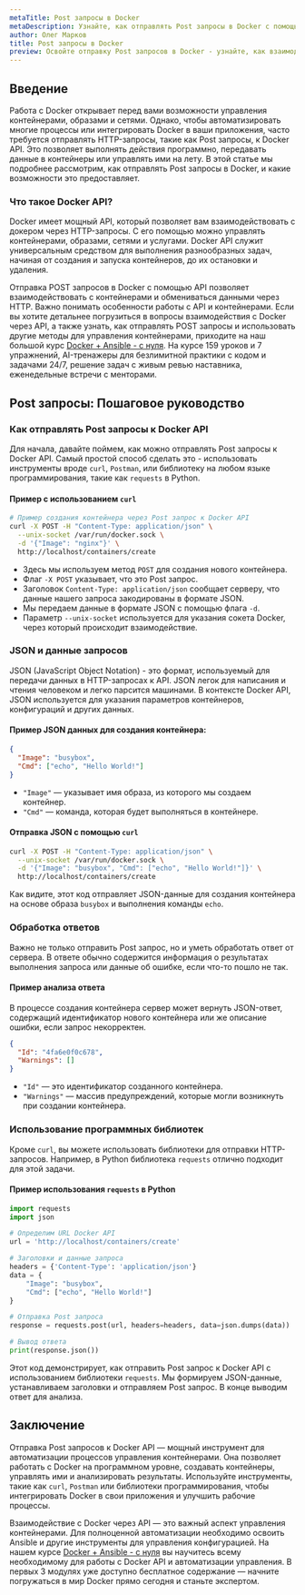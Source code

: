```yaml
---
metaTitle: Post запросы в Docker
metaDescription: Узнайте, как отправлять Post запросы в Docker с помощью API - изучите особенности работы с контейнерами и взаимодействия с ними через HTTP
author: Олег Марков
title: Post запросы в Docker
preview: Освойте отправку Post запросов в Docker - узнайте, как взаимодействовать с контейнерами через API, передавать данные и выполнять задачи программным путём.
---
```


## Введение

Работа с Docker открывает перед вами возможности управления контейнерами, образами и сетями. Однако, чтобы автоматизировать многие процессы или интегрировать Docker в ваши приложения, часто требуется отправлять HTTP-запросы, такие как Post запросы, к Docker API. Это позволяет выполнять действия программно, передавать данные в контейнеры или управлять ими на лету. В этой статье мы подробнее рассмотрим, как отправлять Post запросы в Docker, и какие возможности это предоставляет.

### Что такое Docker API?

Docker имеет мощный API, который позволяет вам взаимодействовать с докером через HTTP-запросы. С его помощью можно управлять контейнерами, образами, сетями и услугами. Docker API служит универсальным средством для выполнения разнообразных задач, начиная от создания и запуска контейнеров, до их остановки и удаления.

Отправка POST запросов в Docker с помощью API позволяет взаимодействовать с контейнерами и обмениваться данными через HTTP. Важно понимать особенности работы с API и контейнерами. Если вы хотите детальнее погрузиться в вопросы взаимодействия с Docker через API, а также узнать, как отправлять POST запросы и использовать другие методы для управления контейнерами, приходите на наш большой курс [Docker + Ansible - с нуля](https://purpleschool.ru/course/docker). На курсе 159 уроков и 7 упражнений, AI-тренажеры для безлимитной практики с кодом и задачами 24/7, решение задач с живым ревью наставника, еженедельные встречи с менторами.

## Post запросы: Пошаговое руководство

### Как отправлять Post запросы к Docker API

Для начала, давайте поймем, как можно отправлять Post запросы к Docker API. Самый простой способ сделать это - использовать инструменты вроде `curl`, `Postman`, или библиотеку на любом языке программирования, такие как `requests` в Python.

#### Пример с использованием `curl`

```bash
# Пример создания контейнера через Post запрос к Docker API
curl -X POST -H "Content-Type: application/json" \
  --unix-socket /var/run/docker.sock \
  -d '{"Image": "nginx"}' \
  http://localhost/containers/create
```

* Здесь мы используем метод `POST` для создания нового контейнера.
* Флаг `-X POST` указывает, что это Post запрос.
* Заголовок `Content-Type: application/json` сообщает серверу, что данные нашего запроса закодированы в формате JSON.
* Мы передаем данные в формате JSON с помощью флага `-d`.
* Параметр `--unix-socket` используется для указания сокета Docker, через который происходит взаимодействие.

### JSON и данные запросов

JSON (JavaScript Object Notation) - это формат, используемый для передачи данных в HTTP-запросах к API. JSON легок для написания и чтения человеком и легко парсится машинами. В контексте Docker API, JSON используется для указания параметров контейнеров, конфигураций и других данных.

#### Пример JSON данных для создания контейнера:

```json
{
  "Image": "busybox",
  "Cmd": ["echo", "Hello World!"]
}
```

* `"Image"` — указывает имя образа, из которого мы создаем контейнер.
* `"Cmd"` — команда, которая будет выполняться в контейнере.

#### Отправка JSON с помощью `curl`

```bash
curl -X POST -H "Content-Type: application/json" \
  --unix-socket /var/run/docker.sock \
  -d '{"Image": "busybox", "Cmd": ["echo", "Hello World!"]}' \
  http://localhost/containers/create
```

Как видите, этот код отправляет JSON-данные для создания контейнера на основе образа `busybox` и выполнения команды `echo`.

### Обработка ответов

Важно не только отправить Post запрос, но и уметь обработать ответ от сервера. В ответе обычно содержится информация о результатах выполнения запроса или данные об ошибке, если что-то пошло не так.

#### Пример анализа ответа

В процессе создания контейнера сервер может вернуть JSON-ответ, содержащий идентификатор нового контейнера или же описание ошибки, если запрос некорректен.

```json
{
  "Id": "4fa6e0f0c678",
  "Warnings": []
}
```

* `"Id"` — это идентификатор созданного контейнера.
* `"Warnings"` — массив предупреждений, которые могли возникнуть при создании контейнера.

### Использование программных библиотек

Кроме `curl`, вы можете использовать библиотеки для отправки HTTP-запросов. Например, в Python библиотека `requests` отлично подходит для этой задачи.

#### Пример использования `requests` в Python

```python
import requests
import json

# Определим URL Docker API
url = 'http://localhost/containers/create'

# Заголовки и данные запроса
headers = {'Content-Type': 'application/json'}
data = {
    "Image": "busybox",
    "Cmd": ["echo", "Hello World!"]
}

# Отправка Post запроса
response = requests.post(url, headers=headers, data=json.dumps(data))

# Вывод ответа
print(response.json())
```

Этот код демонстрирует, как отправить Post запрос к Docker API с использованием библиотеки `requests`. Мы формируем JSON-данные, устанавливаем заголовки и отправляем Post запрос. В конце выводим ответ для анализа.

## Заключение

Отправка Post запросов к Docker API — мощный инструмент для автоматизации процессов управления контейнерами. Она позволяет работать с Docker на программном уровне, создавать контейнеры, управлять ими и анализировать результаты. Используйте инструменты, такие как `curl`, `Postman` или библиотеки программирования, чтобы интегрировать Docker в свои приложения и улучшить рабочие процессы.

Взаимодействие с Docker через API — это важный аспект управления контейнерами. Для полноценной автоматизации необходимо освоить Ansible и другие инструменты для управления конфигурацией. На нашем курсе [Docker + Ansible - с нуля](https://purpleschool.ru/course/docker) вы научитесь всему необходимому для работы с Docker API и автоматизации управления. В первых 3 модулях уже доступно бесплатное содержание — начните погружаться в мир Docker прямо сегодня и станьте экспертом.
